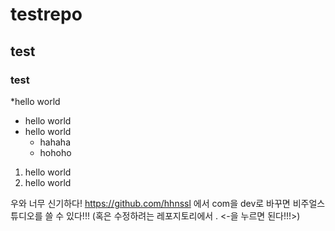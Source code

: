 # testrepo
## test
### test
*hello world
  * hello world
* hello world
  * hahaha
  * hohoho  

1. hello world
2. hello world


우와 너무 신기하다!
https://github.com/hhnssl 에서 com을 dev로 바꾸면 비주얼스튜디오를 쓸 수 있다!!!
(혹은 수정하려는 레포지토리에서 . <-을 누르면 된다!!!>)
